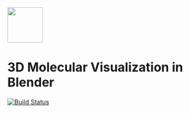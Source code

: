 <div align="left">
  <img src="https://github.com/hochej/QBlend/blob/master/docs/logo.svg" height="80"/>
</div>

3D Molecular Visualization in Blender
===============================================
[![Build Status](https://travis-ci.org/hochej/QBlend.svg?branch=master)](https://travis-ci.org/hochej/QBlend)
